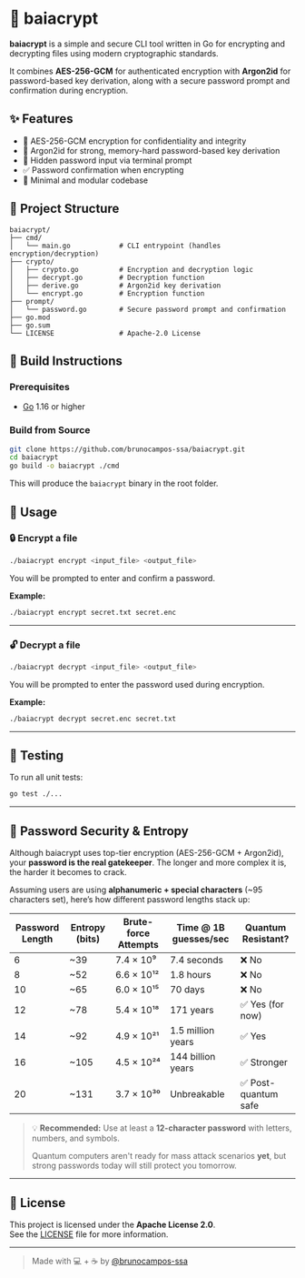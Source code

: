 # 🔐 baiacrypt

**baiacrypt** is a simple and secure CLI tool written in Go for encrypting and decrypting files using modern cryptographic standards.

It combines **AES-256-GCM** for authenticated encryption with **Argon2id** for password-based key derivation, along with a secure password prompt and confirmation during encryption.

## ✨ Features

- 🔐 AES-256-GCM encryption for confidentiality and integrity
- 🧠 Argon2id for strong, memory-hard password-based key derivation
- 👀 Hidden password input via terminal prompt
- ✅ Password confirmation when encrypting
- 📁 Minimal and modular codebase

## 📂 Project Structure

```text
baiacrypt/
├── cmd/
│   └── main.go            # CLI entrypoint (handles encryption/decryption)
├── crypto/
│   ├── crypto.go          # Encryption and decryption logic
│   ├── decrypt.go         # Decryption function
│   ├── derive.go          # Argon2id key derivation
│   └── encrypt.go         # Encryption function
├── prompt/
│   └── password.go        # Secure password prompt and confirmation
├── go.mod
├── go.sum
└── LICENSE                # Apache-2.0 License
```

## 🧰 Build Instructions

### Prerequisites

- [Go](https://golang.org/dl/) 1.16 or higher

### Build from Source

```bash
git clone https://github.com/brunocampos-ssa/baiacrypt.git
cd baiacrypt
go build -o baiacrypt ./cmd
```

This will produce the `baiacrypt` binary in the root folder.

## 🚀 Usage

### 🔒 Encrypt a file

```bash
./baiacrypt encrypt <input_file> <output_file>
```

You will be prompted to enter and confirm a password.

**Example:**
```bash
./baiacrypt encrypt secret.txt secret.enc
```

---

### 🔓 Decrypt a file

```bash
./baiacrypt decrypt <input_file> <output_file>
```

You will be prompted to enter the password used during encryption.

**Example:**
```bash
./baiacrypt decrypt secret.enc secret.txt
```

---

## 🧪 Testing

To run all unit tests:

```bash
go test ./...
```

---

## 🔐 Password Security & Entropy

Although baiacrypt uses top-tier encryption (AES-256-GCM + Argon2id), your **password is the real gatekeeper**. The longer and more complex it is, the harder it becomes to crack.

Assuming users are using **alphanumeric + special characters** (~95 characters set), here’s how different password lengths stack up:

| Password Length | Entropy (bits) | Brute-force Attempts | Time @ 1B guesses/sec | Quantum Resistant? |
|-----------------|----------------|-----------------------|------------------------|---------------------|
| 6               | ~39            | 7.4 × 10⁹             | 7.4 seconds            | ❌ No               |
| 8               | ~52            | 6.6 × 10¹²            | 1.8 hours              | ❌ No               |
| 10              | ~65            | 6.0 × 10¹⁵            | 70 days                | ❌ No               |
| 12              | ~78            | 5.4 × 10¹⁸            | 171 years              | ✅ Yes (for now)    |
| 14              | ~92            | 4.9 × 10²¹            | 1.5 million years      | ✅ Yes              |
| 16              | ~105           | 4.5 × 10²⁴            | 144 billion years      | ✅ Stronger         |
| 20              | ~131           | 3.7 × 10³⁰            | Unbreakable            | ✅ Post-quantum safe |

> 💡 **Recommended:** Use at least a **12-character password** with letters, numbers, and symbols.
> 
> Quantum computers aren't ready for mass attack scenarios **yet**, but strong passwords today will still protect you tomorrow.

---

## 📜 License

This project is licensed under the **Apache License 2.0**.  
See the [LICENSE](./LICENSE) file for more information.

---

> Made with 💻 + ☕ by [@brunocampos-ssa](https://github.com/brunocampos-ssa)

